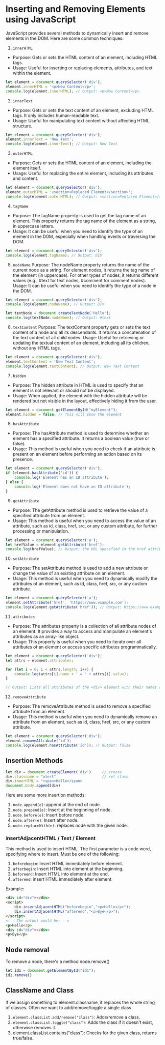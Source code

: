 # Inserting and Removing Elements using JavaScript
JavaScript provides several methods to dynamically insert and remove elements in the DOM. Here are some common techniques:

1. `innerHTML`
- Purpose: Gets or sets the HTML content of an element, including HTML tags.
- Usage: Useful for inserting or replacing elements, attributes, and text within the element.
```js
let element = document.querySelector('div');
element.innerHTML = '<p>New Content</p>';
console.log(element.innerHTML); // Output: <p>New Content</p>
```

2. `innerText`
- Purpose: Gets or sets the text content of an element, excluding HTML tags. It only includes human-readable text.
- Usage: Useful for manipulating text content without affecting HTML structure.
```js
let element = document.querySelector('div');
element.innerText = 'New Text';
console.log(element.innerText); // Output: New Text
```


3. `outerHTML`
- Purpose: Gets or sets the HTML content of an element, including the element itself.
- Usage: Useful for replacing the entire element, including its attributes and content.
```js
let element = document.querySelector('div');
element.outerHTML = '<section>Replaced Element</section>';
console.log(element.outerHTML); // Output: <section>Replaced Element</section>
```

4. `tagName`
- Purpose: The tagName property is used to get the tag name of an element. This property returns the tag name of the element as a string, in uppercase letters.
- Usage: It can be useful when you need to identify the type of an element in the DOM, especially when handling events or traversing the DOM.
```js
let element = document.querySelector('div');
console.log(element.tagName); // Output: DIV
```

5. `nodeName`
Purpose: The nodeName property returns the name of the current node as a string. For element nodes, it returns the tag name of the element (in uppercase). For other types of nodes, it returns different values (e.g., #text for text nodes, #comment for comment nodes).
Usage: It can be useful when you need to identify the type of a node in the DOM.
```js
let element = document.querySelector('div');
console.log(element.nodeName); // Output: DIV

let textNode = document.createTextNode('Hello');
console.log(textNode.nodeName); // Output: #text
```

6. `textContent`
Purpose: The textContent property gets or sets the text content of a node and all its descendants. It returns a concatenation of the text content of all child nodes.
Usage: Useful for retrieving or updating the textual content of an element, including all its children, without any HTML tags.
```js
let element = document.querySelector('div');
element.textContent = 'New Text Content';
console.log(element.textContent); // Output: New Text Content
```

7. `hidden`
- Purpose: The hidden attribute in HTML is used to specify that an element is not relevant or should not be displayed.
- Usage: When applied, the element with the hidden attribute will be rendered but not visible in the layout, effectively hiding it from the user.
```js
let element = document.getElementById("myElement");
element.hidden = false; // This will show the element
```

8. `hasAttribute`
- Purpose: The hasAttribute method is used to determine whether an element has a specified attribute. It returns a boolean value (true or false).
- Usage: This method is useful when you need to check if an attribute is present on an element before performing an action based on its presence.
```js
let element = document.querySelector('div');
if (element.hasAttribute('id')) {
    console.log('Element has an ID attribute');
} else {
    console.log('Element does not have an ID attribute');
}
```

9. `getAttribute`
- Purpose: The getAttribute method is used to retrieve the value of a specified attribute from an element.
- Usage: This method is useful when you need to access the value of an attribute, such as id, class, href, src, or any custom attribute, for further processing or manipulation.
```js
let element = document.querySelector('a');
let hrefValue = element.getAttribute('href');
console.log(hrefValue); // Output: the URL specified in the href attribute
```

10. `setAttribute`
- Purpose: The setAttribute method is used to add a new attribute or change the value of an existing attribute on an element.
- Usage: This method is useful when you need to dynamically modify the attributes of an element, such as id, class, href, src, or any custom attribute.
```js
let element = document.querySelector('a');
element.setAttribute('href', 'https://www.example.com');
console.log(element.getAttribute('href')); // Output: https://www.example.com
```

11. `attributes`
- Purpose: The attributes property is a collection of all attribute nodes of an element. It provides a way to access and manipulate an element's attributes as an array-like object.
- Usage: This property is useful when you need to iterate over all attributes of an element or access specific attributes programmatically.
```js
let element = document.querySelector('div');
let attrs = element.attributes;

for (let i = 0; i < attrs.length; i++) {
    console.log(attrs[i].name + ' = ' + attrs[i].value);
}

// Output: Lists all attributes of the <div> element with their names and values
```

12. `removeAttribute`
- Purpose: The removeAttribute method is used to remove a specified attribute from an element.
- Usage: This method is useful when you need to dynamically remove an attribute from an element, such as id, class, href, src, or any custom attribute.
```js
let element = document.querySelector('div');
element.removeAttribute('id');
console.log(element.hasAttribute('id')); // Output: false
```

## Insertion Methods
```js
let div = document.createElement('div')     // create
div.classname = "alert"                     // set class
div.innerHTML = "<span>Hello</span>
document.body.append(div) 
```
Here are some more insertion methods:
1. `node.append(e)`: append at the end of node.
2. `node.prepend(e)`: Insert at the beginning of node.
3. `node.before(e)`: Insert before node.
4. `node.after(e)`: Insert after node.
5. `node.replaceWith(e)`: replaces node with the given node.

### insertAdjacentHTML / Text / Element
This method is used to insert HTML. The first parameter is a code word, specifying where to insert. Must be one of the following:

1. `beforebegin`: Insert HTML immediately before element.
2. `afterbegin`: Insert HTML into element at the beginning.
3. `beforeend`: Insert HTML into element at the end.
4. `afterend`: insert HTML immediately after element.

Example:
```html
<div id="div"></div>
<script>
    div.insertAdjacentHTML("beforebegin","<p>Hello</p>");
    div.insertAdjacentHTML("afterend","<p>Bye</p>");
</script>
<!-- The output would be: -->
<p>Hello</p>
<div id="div"></div>
<p>Bye</p>
```

## Node removal
To remove a node, there's a method node.remove()
```js
let id1 = document.getElementById("id1");
id1.remove()
```

## ClassName and Class
If we assign something to element.classname, it replaces the whole string of classes.
Often we want to add/remove/toggle a single class
1. `element.classList.add/remove("class")`: Adds/remove a class.
2. `element.classList.toggle("class")`: Adds the class if it doesn't exist, otherwise removes it.
3. element.classList.contains("class"): Checks for the given class, returns true/false.



